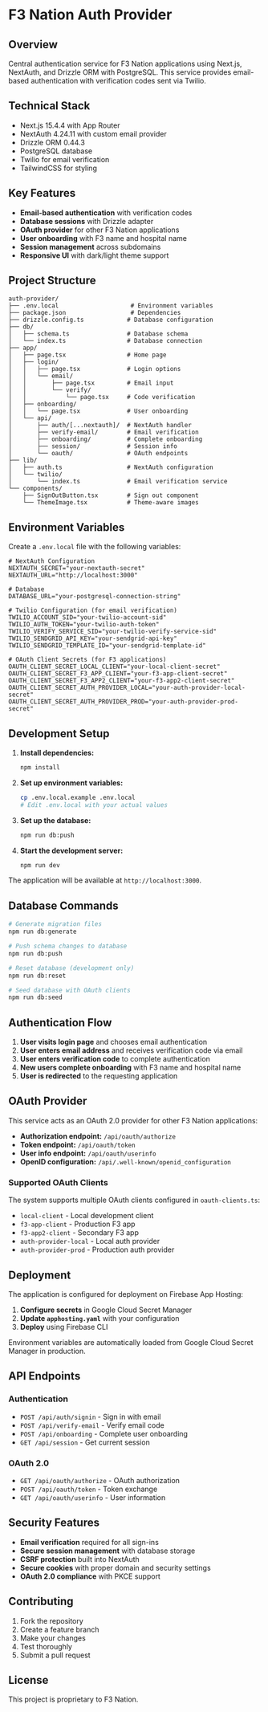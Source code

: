 # F3 Nation Auth Provider

## Overview

Central authentication service for F3 Nation applications using Next.js, NextAuth, and Drizzle ORM with PostgreSQL. This service provides email-based authentication with verification codes sent via Twilio.

## Technical Stack

- Next.js 15.4.4 with App Router
- NextAuth 4.24.11 with custom email provider
- Drizzle ORM 0.44.3
- PostgreSQL database
- Twilio for email verification
- TailwindCSS for styling

## Key Features

- **Email-based authentication** with verification codes
- **Database sessions** with Drizzle adapter
- **OAuth provider** for other F3 Nation applications
- **User onboarding** with F3 name and hospital name
- **Session management** across subdomains
- **Responsive UI** with dark/light theme support

## Project Structure

```
auth-provider/
├── .env.local                    # Environment variables
├── package.json                  # Dependencies
├── drizzle.config.ts            # Database configuration
├── db/
│   ├── schema.ts                # Database schema
│   └── index.ts                 # Database connection
├── app/
│   ├── page.tsx                 # Home page
│   ├── login/
│   │   ├── page.tsx             # Login options
│   │   └── email/
│   │       ├── page.tsx         # Email input
│   │       └── verify/
│   │           └── page.tsx     # Code verification
│   ├── onboarding/
│   │   └── page.tsx             # User onboarding
│   └── api/
│       ├── auth/[...nextauth]/  # NextAuth handler
│       ├── verify-email/        # Email verification
│       ├── onboarding/          # Complete onboarding
│       ├── session/             # Session info
│       └── oauth/               # OAuth endpoints
├── lib/
│   ├── auth.ts                  # NextAuth configuration
│   └── twilio/
│       └── index.ts             # Email verification service
└── components/
    ├── SignOutButton.tsx        # Sign out component
    └── ThemeImage.tsx           # Theme-aware images
```

## Environment Variables

Create a `.env.local` file with the following variables:

```env
# NextAuth Configuration
NEXTAUTH_SECRET="your-nextauth-secret"
NEXTAUTH_URL="http://localhost:3000"

# Database
DATABASE_URL="your-postgresql-connection-string"

# Twilio Configuration (for email verification)
TWILIO_ACCOUNT_SID="your-twilio-account-sid"
TWILIO_AUTH_TOKEN="your-twilio-auth-token"
TWILIO_VERIFY_SERVICE_SID="your-twilio-verify-service-sid"
TWILIO_SENDGRID_API_KEY="your-sendgrid-api-key"
TWILIO_SENDGRID_TEMPLATE_ID="your-sendgrid-template-id"

# OAuth Client Secrets (for F3 applications)
OAUTH_CLIENT_SECRET_LOCAL_CLIENT="your-local-client-secret"
OAUTH_CLIENT_SECRET_F3_APP_CLIENT="your-f3-app-client-secret"
OAUTH_CLIENT_SECRET_F3_APP2_CLIENT="your-f3-app2-client-secret"
OAUTH_CLIENT_SECRET_AUTH_PROVIDER_LOCAL="your-auth-provider-local-secret"
OAUTH_CLIENT_SECRET_AUTH_PROVIDER_PROD="your-auth-provider-prod-secret"
```

## Development Setup

1. **Install dependencies:**

   ```bash
   npm install
   ```

2. **Set up environment variables:**

   ```bash
   cp .env.local.example .env.local
   # Edit .env.local with your actual values
   ```

3. **Set up the database:**

   ```bash
   npm run db:push
   ```

4. **Start the development server:**
   ```bash
   npm run dev
   ```

The application will be available at `http://localhost:3000`.

## Database Commands

```bash
# Generate migration files
npm run db:generate

# Push schema changes to database
npm run db:push

# Reset database (development only)
npm run db:reset

# Seed database with OAuth clients
npm run db:seed
```

## Authentication Flow

1. **User visits login page** and chooses email authentication
2. **User enters email address** and receives verification code via email
3. **User enters verification code** to complete authentication
4. **New users complete onboarding** with F3 name and hospital name
5. **User is redirected** to the requesting application

## OAuth Provider

This service acts as an OAuth 2.0 provider for other F3 Nation applications:

- **Authorization endpoint:** `/api/oauth/authorize`
- **Token endpoint:** `/api/oauth/token`
- **User info endpoint:** `/api/oauth/userinfo`
- **OpenID configuration:** `/api/.well-known/openid_configuration`

### Supported OAuth Clients

The system supports multiple OAuth clients configured in `oauth-clients.ts`:

- `local-client` - Local development client
- `f3-app-client` - Production F3 app
- `f3-app2-client` - Secondary F3 app
- `auth-provider-local` - Local auth provider
- `auth-provider-prod` - Production auth provider

## Deployment

The application is configured for deployment on Firebase App Hosting:

1. **Configure secrets** in Google Cloud Secret Manager
2. **Update `apphosting.yaml`** with your configuration
3. **Deploy** using Firebase CLI

Environment variables are automatically loaded from Google Cloud Secret Manager in production.

## API Endpoints

### Authentication

- `POST /api/auth/signin` - Sign in with email
- `POST /api/verify-email` - Verify email code
- `POST /api/onboarding` - Complete user onboarding
- `GET /api/session` - Get current session

### OAuth 2.0

- `GET /api/oauth/authorize` - OAuth authorization
- `POST /api/oauth/token` - Token exchange
- `GET /api/oauth/userinfo` - User information

## Security Features

- **Email verification** required for all sign-ins
- **Secure session management** with database storage
- **CSRF protection** built into NextAuth
- **Secure cookies** with proper domain and security settings
- **OAuth 2.0 compliance** with PKCE support

## Contributing

1. Fork the repository
2. Create a feature branch
3. Make your changes
4. Test thoroughly
5. Submit a pull request

## License

This project is proprietary to F3 Nation.
